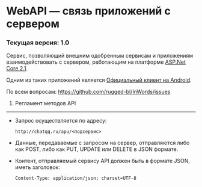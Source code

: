 WebAPI — связь приложений с сервером
==================================

### Текущая версия: 1.0

Сервис, позволяющий внешним одобренным сервисам и приложениям взаимодействовать с сервером, 
работающим на платформе [ASP.Net Core 2.1](https://docs.microsoft.com/ru-ru/aspnet/core/release-notes/aspnetcore-2.1?view=aspnetcore-2.1).

Одним из таких приложений является [Официальный клиент на Android](https://github.com/rugged-bl/InWords).

По всем вопросам: https://github.com/rugged-bl/InWords/issues


1. Регламент методов API
------------------------
-   Запрос осуществляется по адресу:
 
        http://chatqq.ru/apu/<подсервис>

-   Данные, передаваемые с запросом на сервер, отправляются либо как POST, либо как PUT, UPDATE или DELETE в JSON формате.
-   Контент, отправляемый сервису API должен быть в формате JSON, иметь заголовок:

        Content-Type: application/json; charset=UTF-8
